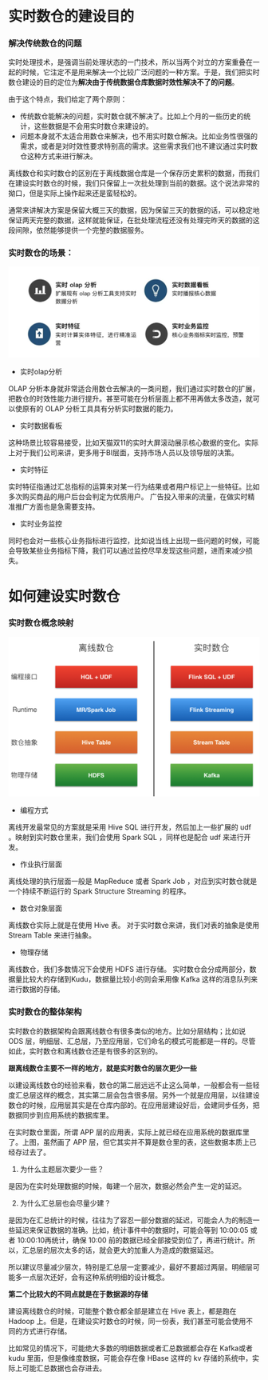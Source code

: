 # 实时数仓的建设目的

### 解决传统数仓的问题
实时处理技术，是强调当前处理状态的一门技术，所以当两个对立的方案重叠在一起的时候，它注定不是用来解决一个比较广泛问题的一种方案。于是，我们把实时数仓建设的目的定位为**解决由于传统数据仓库数据时效性解决不了的问题**。

由于这个特点，我们给定了两个原则：

- 传统数仓能解决的问题，实时数仓就不解决了。比如上个月的一些历史的统计，这些数据是不会用实时数仓来建设的。
- 问题本身就不太适合用数仓来解决，也不用实时数仓解决。比如业务性很强的需求，或者是对时效性要求特别高的需求。这些需求我们也不建议通过实时数仓这种方式来进行解决。

离线数仓和实时数仓的区别在于离线数据仓库是一个保存历史累积的数据，而我们在建设实时数仓的时候，我们只保留上一次批处理到当前的数据。这个说法非常的拗口，但是实际上操作起来还是蛮轻松的。

通常来讲解决方案是保留大概三天的数据，因为保留三天的数据的话，可以稳定地保证两天完整的数据，这样就能保证，在批处理流程还没有处理完昨天的数据的这段间隙，依然能够提供一个完整的数据服务。

### 实时数仓的场景：
![stream1](/img/stream1.jpg)

- 实时olap分析

OLAP 分析本身就非常适合用数仓去解决的一类问题，我们通过实时数仓的扩展，把数仓的时效性能力进行提升。甚至可能在分析层面上都不用再做太多改造，就可以使原有的 OLAP 分析工具具有分析实时数据的能力。

- 实时数据看板

这种场景比较容易接受，比如天猫双11的实时大屏滚动展示核心数据的变化。实际上对于我们公司来讲，更多用于BI层面，支持市场人员以及领导层的决策。

- 实时特征

实时特征指通过汇总指标的运算来对某一行为结果或者用户标记上一些特征。比如多次购买商品的用户后台会判定为优质用户。 广告投入带来的流量，在做实时精准推广方面也是急需要支持。

- 实时业务监控

同时也会对一些核心业务指标进行监控，比如说当线上出现一些问题的时候，可能会导致某些业务指标下降，我们可以通过监控尽早发现这些问题，进而来减少损失。

# 如何建设实时数仓
### 实时数仓概念映射
![stream2](/img/stream2.png)
- 编程方式

离线开发最常见的方案就是采用 Hive SQL 进行开发，然后加上一些扩展的 udf 。映射到实时数仓里来，我们会使用 Spark SQL ，同样也是配合 udf 来进行开发。

- 作业执行层面

离线处理的执行层面一般是 MapReduce 或者 Spark Job ，对应到实时数仓就是一个持续不断运行的 Spark Structure Streaming 的程序。

- 数仓对象层面

离线数仓实际上就是在使用 Hive 表。 对于实时数仓来讲，我们对表的抽象是使用 Stream Table 来进行抽象。

- 物理存储

离线数仓，我们多数情况下会使用 HDFS 进行存储。 实时数仓会分成两部分，数据量比较大的存储到Kudu，数据量比较小的则会采用像 Kafka 这样的消息队列来进行数据的存储。

### 实时数仓的整体架构
实时数仓的数据架构会跟离线数仓有很多类似的地方。比如分层结构；比如说 ODS 层，明细层、汇总层，乃至应用层，它们命名的模式可能都是一样的。尽管如此，实时数仓和离线数仓还是有很多的区别的。

**跟离线数仓主要不一样的地方，就是实时数仓的层次更少一些**

以建设离线数仓的经验来看，数仓的第二层远远不止这么简单，一般都会有一些轻度汇总层这样的概念，其实第二层会包含很多层。另外一个就是应用层，以往建设数仓的时候，应用层其实是在仓库内部的。在应用层建设好后，会建同步任务，把数据同步到应用系统的数据库里。

在实时数仓里面，所谓 APP 层的应用表，实际上就已经在应用系统的数据库里了。上图，虽然画了 APP 层，但它其实并不算是数仓里的表，这些数据本质上已经存过去了。

1. 为什么主题层次要少一些？

是因为在实时处理数据的时候，每建一个层次，数据必然会产生一定的延迟。

2. 为什么汇总层也会尽量少建？

是因为在汇总统计的时候，往往为了容忍一部分数据的延迟，可能会人为的制造一些延迟来保证数据的准确。比如，统计事件中的数据时，可能会等到 10:00:05 或者 10:00:10再统计，确保 10:00 前的数据已经全部接受到位了，再进行统计。所以，汇总层的层次太多的话，就会更大的加重人为造成的数据延迟。

所以建议尽量减少层次，特别是汇总层一定要减少，最好不要超过两层。明细层可能多一点层次还好，会有这种系统明细的设计概念。

**第二个比较大的不同点就是在于数据源的存储**

建设离线数仓的时候，可能整个数仓都全部是建立在 Hive 表上，都是跑在 Hadoop 上。但是，在建设实时数仓的时候，同一份表，我们甚至可能会使用不同的方式进行存储。

比如常见的情况下，可能绝大多数的明细数据或者汇总数据都会存在 Kafka或者kudu 里面，但是像维度数据，可能会存在像 HBase 这样的 kv 存储的系统中，实际上可能汇总数据也会存进去。

